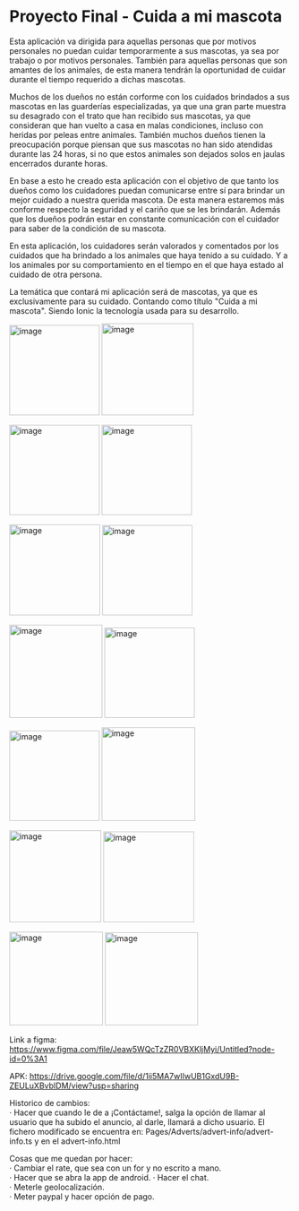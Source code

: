 # Proyecto Final - Cuida a mi mascota

Esta aplicación va dirigida para aquellas personas que por motivos personales no puedan cuidar temporarmente a sus mascotas, ya sea por trabajo o por motivos personales. También para aquellas personas que son amantes de los animales, de esta manera tendrán la oportunidad de cuidar durante el tiempo requerido a dichas mascotas. 

Muchos de los dueños no están corforme con los cuidados brindados a sus mascotas en las guarderías especializadas, ya que una gran parte muestra su desagrado con el trato que han recibido sus mascotas, ya que consideran que han vuelto a casa en malas condiciones, incluso con heridas por peleas entre animales. También muchos dueños tienen la preocupación porque piensan que sus mascotas no han sido atendidas durante las 24 horas, si no que estos animales son dejados solos en jaulas encerrados durante horas.

En base a esto he creado esta aplicación con el objetivo de que tanto los dueños como los cuidadores puedan comunicarse entre sí para brindar un mejor cuidado a nuestra querida mascota. De esta manera estaremos más conforme respecto la seguridad y el cariño que se les brindarán. Además que los dueños podrán estar en constante comunicación con el cuidador para saber de la condición de su mascota. 

En esta aplicación, los cuidadores serán valorados y comentados por los cuidados que ha brindado a los animales que haya tenido a su cuidado. Y a los animales por su comportamiento en el tiempo en el que haya estado al cuidado de otra persona.

La temática que contará mi aplicación será de mascotas, ya que es exclusivamente para su cuidado. Contando como título "Cuida a mi mascota". 
Siendo Ionic la tecnología usada para su desarrollo.

<img width="161" alt="image" src="https://user-images.githubusercontent.com/91321987/157539359-16083353-8b09-40a0-8711-80c05911827a.png">             <img width="164" alt="image" src="https://user-images.githubusercontent.com/91321987/157540797-0aa7ea5a-cea8-4668-85c2-bfa429f9e227.png">

<img width="161" alt="image" src="https://user-images.githubusercontent.com/91321987/157540851-d6a8bd6c-31e4-499e-9795-335f4b664453.png">             <img width="161" alt="image" src="https://user-images.githubusercontent.com/91321987/157539482-e01c6573-afcb-4278-8962-d3afaa361ba5.png">

<img width="162" alt="image" src="https://user-images.githubusercontent.com/91321987/157539558-1c493a1d-c1d1-4d8c-bc75-11e9dd71cc4b.png">             <img width="161" alt="image" src="https://user-images.githubusercontent.com/91321987/157539621-28ea4a0a-d6d5-47e4-aebf-fa7c848c247f.png">

<img width="166" alt="image" src="https://user-images.githubusercontent.com/91321987/157539709-37c2ddc3-648b-472c-9f07-a868860957e6.png">             <img width="161" alt="image" src="https://user-images.githubusercontent.com/91321987/157539845-184f7305-87a5-4efc-a89f-ee0a849db22d.png">

<img width="161" alt="image" src="https://user-images.githubusercontent.com/91321987/157539936-e31e902d-4728-4013-b304-7204b39ddbeb.png">               <img width="167" alt="image" src="https://user-images.githubusercontent.com/91321987/157539985-01f53f92-d697-4711-9f58-1b2f72eebc63.png">

<img width="164" alt="image" src="https://user-images.githubusercontent.com/91321987/157540060-7159e3a1-d620-4b60-8eb7-a4162a436af8.png">             <img width="162" alt="image" src="https://user-images.githubusercontent.com/91321987/157540090-ee3d388a-c9f6-4985-8f74-bdb234ad3d9a.png">

<img width="167" alt="image" src="https://user-images.githubusercontent.com/91321987/157540513-3286a83b-1799-4d0a-b1af-72929ab4b9ad.png">             <img width="166" alt="image" src="https://user-images.githubusercontent.com/91321987/157540542-eacde35a-c01e-40d4-9245-313b8a077adb.png">

Link a figma: 
https://www.figma.com/file/Jeaw5WQcTzZR0VBXKljMyi/Untitled?node-id=0%3A1 

APK: https://drive.google.com/file/d/1ii5MA7wIIwUB1GxdU9B-ZEULuXBvbIDM/view?usp=sharing

Historico de cambios:<br>
 · Hacer que cuando le de a ¡Contáctame!, salga la opción de llamar al usuario que ha subido el anuncio, al darle, llamará a dicho usuario. El fichero modificado se encuentra en: Pages/Adverts/advert-info/advert-info.ts y en el advert-info.html
 
 Cosas que me quedan por hacer:<br>
  · Cambiar el rate, que sea con un for y no escrito a mano.<br>
  · Hacer que se abra la app de android.
  · Hacer el chat.<br>
  · Meterle geolocalización.<br>
  · Meter paypal y hacer opción de pago.<br>
